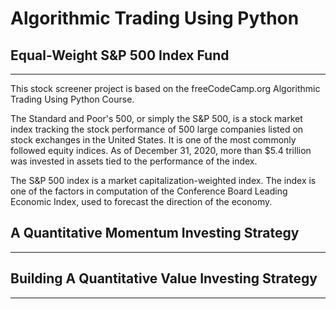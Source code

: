 # Algorithmic Trading Using Python

## Equal-Weight S&P 500 Index Fund

-----

This stock screener project is based on the freeCodeCamp.org Algorithmic Trading Using Python Course.

The Standard and Poor's 500, or simply the S&P 500, is a stock market index tracking the stock performance 
of 500 large companies listed on stock exchanges in the United States. It is one of the most commonly 
followed equity indices. As of December 31, 2020, more than $5.4 trillion was invested in assets tied to 
the performance of the index.

The S&P 500 index is a market capitalization-weighted index. The index is one of the factors 
in computation of the Conference Board Leading Economic Index, used to forecast the direction of the 
economy.

## A Quantitative Momentum Investing Strategy

-----

## Building A Quantitative Value Investing Strategy

-----
